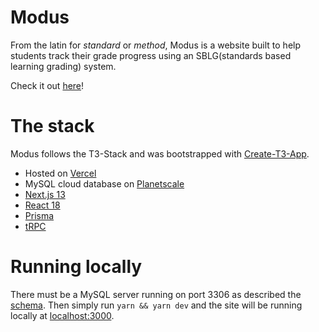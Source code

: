 # Modus

From the latin for *standard* or *method*, Modus is a website built to help students track their grade progress using an SBLG(standards based learning grading) system.

Check it out [here](https://modus.maxglass.dev)!

# The stack

Modus follows the T3-Stack and was bootstrapped with [Create-T3-App](https://create.t3.gg).

- Hosted on [Vercel](https://vercel.com)
- MySQL cloud database on [Planetscale](https://planetscale.com)
- [Next.js 13](https://nextjs.org/)
- [React 18](https://reactjs.org)
- [Prisma](https://www.prisma.io/)
- [tRPC](https://trpc.io/)

# Running locally

There must be a MySQL server running on port 3306 as described the [schema](prisma/schema.prisma). Then simply run `yarn && yarn dev` and the site will be running locally at [localhost:3000](http://localhost:3000).
